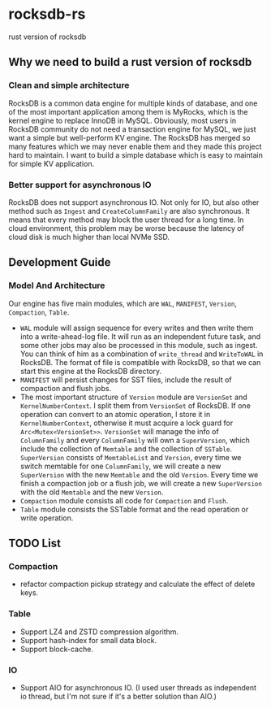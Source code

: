 # rocksdb-rs
rust version of rocksdb

## Why we need to build a rust version of rocksdb

### Clean and simple architecture

RocksDB is a common data engine for multiple kinds of database,
and one of the most important application among them is MyRocks, which is the kernel
engine to replace InnoDB in MySQL. Obviously, most users in RocksDB community do not need
a transaction engine for MySQL, we just want a simple but well-perform KV engine.
The RocksDB has merged so many features which we may never enable them and they made this project
hard to maintain. I want to build a simple database which is easy to maintain for simple KV application. 

### Better support for asynchronous IO

RocksDB does not support asynchronous IO. Not only for IO, but also other method such as `Ingest` and `CreateColumnFamily` are 
also synchronous. It means that every method may block the user thread for a long time. In cloud environment, this problem may
be worse because the latency of cloud disk is much higher than local NVMe SSD.

## Development Guide

### Model And Architecture

Our engine has five main modules, which are `WAL`, `MANIFEST`, `Version`, `Compaction`, `Table`.

* `WAL` module will assign sequence for every writes and then write them into a write-ahead-log file. It will run as an
independent future task, and some other jobs may also be processed in this module, such as ingest. 
You can think of him as a combination of `write_thread` and `WriteToWAL` in RocksDB.
The format of file is compatible with RocksDB, so that we can start this engine at the RocksDB directory. 
* `MANIFEST` will persist changes for SST files, include the result of compaction and flush jobs.
* The most important structure of `Version` module are `VersionSet` and `KernelNumberContext`. I split them from `VersionSet` of RocksDB. If one operation can convert to an atomic operation,
I store it in `KernelNumberContext`, otherwise it must acquire a lock guard for `Arc<Mutex<VersionSet>>`. `VersionSet` will manage the info of `ColumnFamily` and every `ColumnFamily` will 
own a `SuperVersion`, which include the collection of `Memtable` and the collection of `SSTable`. `SuperVersion` consists of `MemtableList` and `Version`, 
every time we switch memtable for one `ColumnFamily`, we will create a new `SuperVersion` with the new `Memtable` and the old `Version`. Every time we finish a compaction job or a flush job,
we will create a new `SuperVersion` with the old `Memtable` and the new `Version`.
* `Compaction` module consists all code for `Compaction` and `Flush`.
* `Table` module consists the SSTable format and the read operation or write operation.

## TODO List

### Compaction

* refactor compaction pickup strategy and calculate the effect of delete keys.

### Table
* Support LZ4 and ZSTD compression algorithm.
* Support hash-index for small data block.
* Support block-cache.

### IO
* Support AIO for asynchronous IO. (I used user threads as independent io thread, but I'm not sure if it's a better solution than AIO.)
